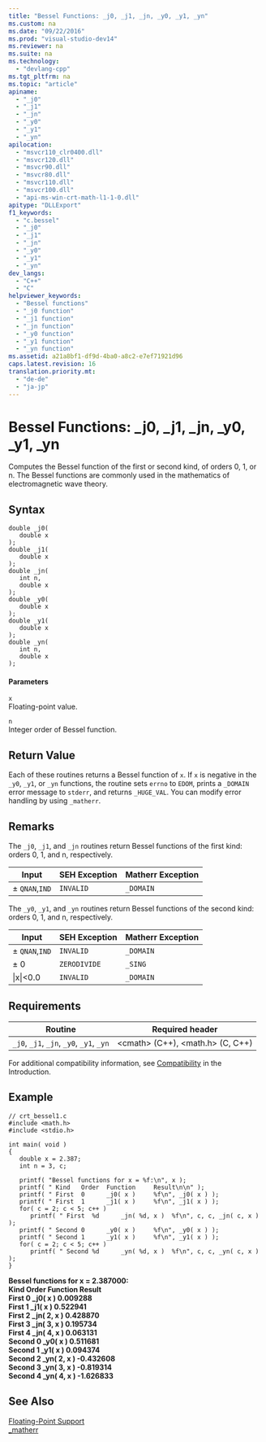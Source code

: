 ```yaml
---
title: "Bessel Functions: _j0, _j1, _jn, _y0, _y1, _yn"
ms.custom: na
ms.date: "09/22/2016"
ms.prod: "visual-studio-dev14"
ms.reviewer: na
ms.suite: na
ms.technology: 
  - "devlang-cpp"
ms.tgt_pltfrm: na
ms.topic: "article"
apiname: 
  - "_j0"
  - "_j1"
  - "_jn"
  - "_y0"
  - "_y1"
  - "_yn"
apilocation: 
  - "msvcr110_clr0400.dll"
  - "msvcr120.dll"
  - "msvcr90.dll"
  - "msvcr80.dll"
  - "msvcr110.dll"
  - "msvcr100.dll"
  - "api-ms-win-crt-math-l1-1-0.dll"
apitype: "DLLExport"
f1_keywords: 
  - "c.bessel"
  - "_j0"
  - "_j1"
  - "_jn"
  - "_y0"
  - "_y1"
  - "_yn"
dev_langs: 
  - "C++"
  - "C"
helpviewer_keywords: 
  - "Bessel functions"
  - "_j0 function"
  - "_j1 function"
  - "_jn function"
  - "_y0 function"
  - "_y1 function"
  - "_yn function"
ms.assetid: a21a8bf1-df9d-4ba0-a8c2-e7ef71921d96
caps.latest.revision: 16
translation.priority.mt: 
  - "de-de"
  - "ja-jp"
---
```

# Bessel Functions: _j0, _j1, _jn, _y0, _y1, _yn
Computes the Bessel function of the first or second kind, of orders 0, 1, or n. The Bessel functions are commonly used in the mathematics of electromagnetic wave theory.  
  
## Syntax  
  
```  
double _j0(   
   double x   
);  
double _j1(   
   double x   
);  
double _jn(   
   int n,  
   double x   
);  
double _y0(   
   double x   
);  
double _y1(   
   double x   
);  
double _yn(   
   int n,  
   double x   
);  
```  
  
#### Parameters  
 `x`  
 Floating-point value.  
  
 `n`  
 Integer order of Bessel function.  
  
## Return Value  
 Each of these routines returns a Bessel function of `x`. If `x` is negative in the `_y0`, `_y1`, or `_yn` functions, the routine sets `errno` to `EDOM`, prints a `_DOMAIN` error message to `stderr`, and returns `_HUGE_VAL`. You can modify error handling by using `_matherr`.  
  
## Remarks  
 The `_j0`, `_j1`, and `_jn` routines return Bessel functions of the first kind: orders 0, 1, and n, respectively.  
  
|Input|SEH Exception|Matherr Exception|  
|-----------|-------------------|-----------------------|  
|± `QNAN`,`IND`|`INVALID`|`_DOMAIN`|  
  
 The `_y0`, `_y1`, and `_yn` routines return Bessel functions of the second kind: orders 0, 1, and n, respectively.  
  
|Input|SEH Exception|Matherr Exception|  
|-----------|-------------------|-----------------------|  
|± `QNAN`,`IND`|`INVALID`|`_DOMAIN`|  
|± 0|`ZERODIVIDE`|`_SING`|  
|&#124;x&#124;<0.0|`INVALID`|`_DOMAIN`|  
  
## Requirements  
  
|Routine|Required header|  
|-------------|---------------------|  
|`_j0`, `_j1`, `_jn`, `_y0`, `_y1`, `_yn`|\<cmath> (C++), \<math.h> (C, C++)|  
  
 For additional compatibility information, see [Compatibility](../vs140/compatibility.md) in the Introduction.  
  
## Example  
  
```  
// crt_bessel1.c  
#include <math.h>  
#include <stdio.h>  
  
int main( void )  
{  
   double x = 2.387;  
   int n = 3, c;  
  
   printf( "Bessel functions for x = %f:\n", x );  
   printf( " Kind   Order  Function     Result\n\n" );  
   printf( " First  0      _j0( x )     %f\n", _j0( x ) );  
   printf( " First  1      _j1( x )     %f\n", _j1( x ) );  
   for( c = 2; c < 5; c++ )  
      printf( " First  %d      _jn( %d, x )  %f\n", c, c, _jn( c, x ) );  
   printf( " Second 0      _y0( x )     %f\n", _y0( x ) );  
   printf( " Second 1      _y1( x )     %f\n", _y1( x ) );  
   for( c = 2; c < 5; c++ )  
      printf( " Second %d      _yn( %d, x )  %f\n", c, c, _yn( c, x ) );  
}  
```  
  
 **Bessel functions for x = 2.387000:**  
 **Kind   Order  Function     Result**  
 **First  0      _j0( x )     0.009288**  
 **First  1      _j1( x )     0.522941**  
 **First  2      _jn( 2, x )  0.428870**  
 **First  3      _jn( 3, x )  0.195734**  
 **First  4      _jn( 4, x )  0.063131**  
 **Second 0      _y0( x )     0.511681**  
 **Second 1      _y1( x )     0.094374**  
 **Second 2      _yn( 2, x )  -0.432608**  
 **Second 3      _yn( 3, x )  -0.819314**  
 **Second 4      _yn( 4, x )  -1.626833**   
## See Also  
 [Floating-Point Support](../vs140/floating-point-support.md)   
 [_matherr](../vs140/_matherr.md)
